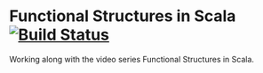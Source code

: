 # Functional Structures in Scala [![Build Status](https://travis-ci.org/danbroooks/fsis.svg?branch=master)](https://travis-ci.org/danbroooks/fsis)

Working along with the video series Functional Structures in Scala.


